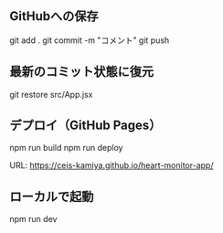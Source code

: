 ## GitHubへの保存
git add .
git commit -m "コメント"
git push

## 最新のコミット状態に復元
git restore src/App.jsx

## デプロイ（GitHub Pages）
npm run build
npm run deploy

URL: https://ceis-kamiya.github.io/heart-monitor-app/

## ローカルで起動
npm run dev
